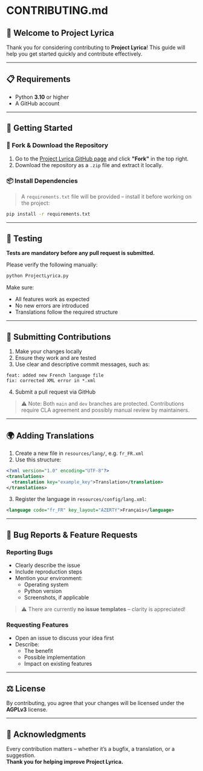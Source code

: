 # CONTRIBUTING.md

## 💖 Welcome to **Project Lyrica**

Thank you for considering contributing to **Project Lyrica**! This guide will help you get started quickly and contribute effectively.

---

## 📋 Requirements

- Python **3.10** or higher
- A GitHub account

---

## 🚀 Getting Started

### 🔀 Fork & Download the Repository

1. Go to the [Project Lyrica GitHub page](https://github.com/VanilleIce/ProjectLyrica_Linux) and click **"Fork"** in the top right.
2. Download the repository as a `.zip` file and extract it locally.

### 📦 Install Dependencies

> A `requirements.txt` file will be provided – install it before working on the project:

```bash
pip install -r requirements.txt
```

---

## 🧪 Testing

**Tests are mandatory before any pull request is submitted.**

Please verify the following manually:

```bash
python ProjectLyrica.py
```

Make sure:

- All features work as expected
- No new errors are introduced
- Translations follow the required structure

---

## 🔧 Submitting Contributions

1. Make your changes locally
2. Ensure they work and are tested
3. Use clear and descriptive commit messages, such as:

```text
feat: added new French language file
fix: corrected XML error in *.xml
```

4. Submit a pull request via GitHub

> ⚠️ Note: Both `main` and `dev` branches are protected. Contributions require CLA agreement and possibly manual review by maintainers.

---

## 🌍 Adding Translations

1. Create a new file in `resources/lang/`, e.g. `fr_FR.xml`
2. Use this structure:

```xml
<?xml version="1.0" encoding="UTF-8"?>
<translations>
  <translation key="example_key">Translation</translation>
</translations>
```

3. Register the language in `resources/config/lang.xml`:

```xml
<language code="fr_FR" key_layout="AZERTY">Français</language>
```

---

## 🐛 Bug Reports & Feature Requests

### Reporting Bugs

- Clearly describe the issue
- Include reproduction steps
- Mention your environment:
  - Operating system
  - Python version
  - Screenshots, if applicable

> ⚠️ There are currently **no issue templates** – clarity is appreciated!

### Requesting Features

- Open an issue to discuss your idea first
- Describe:
  - The benefit
  - Possible implementation
  - Impact on existing features

---

## ⚖️ License

By contributing, you agree that your changes will be licensed under the **AGPLv3** license.

---

## 🙏 Acknowledgments

Every contribution matters – whether it’s a bugfix, a translation, or a suggestion.  
**Thank you for helping improve Project Lyrica.**
